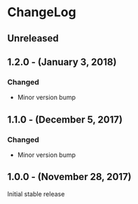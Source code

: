 ChangeLog
=========

Unreleased
-----------------

1.2.0 - (January 3, 2018)
------------------
### Changed
* Minor version bump

1.1.0 - (December 5, 2017)
------------------
### Changed
* Minor version bump

1.0.0 - (November 28, 2017)
------------------
Initial stable release
